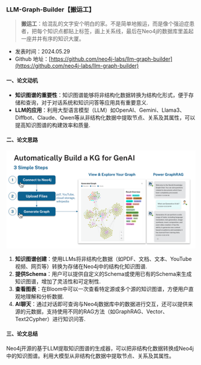 ### LLM-Graph-Builder【搬运工】
> **搬运工**：给混乱的文字安个明白的家。不是简单地搬运，而是像个强迫症患者，把每个知识点都贴上标签，画上关系线，最后在Neo4j的数据库里盖起一座井井有序的知识大厦。
>

* 发表时间：2024.05.29
* Github 地址：[https://github.com/neo4j-labs/llm-graph-builder](https://github.com/neo4j-labs/llm-graph-builder)

#### 一、论文动机

- **知识图谱的重要性**：知识图谱能够将非结构化数据转换为结构化形式，便于存储和查询，对于对话系统和知识问答等应用具有重要意义.
- **LLM的应用**：利用大型语言模型（LLM）如OpenAI、Gemini、Llama3、Diffbot、Claude、Qwen等从非结构化数据中提取节点、关系及其属性，可以提高知识图谱的构建效率和质量.

#### 二、论文思路

![](20240529_LLM-Graph-Builder/img/v2-54d69fa0a7ee6a17298db213b91bbd8f_1440w.png)

1. **知识图谱创建**：使用LLMs将非结构化数据（如PDF、文档、文本、YouTube视频、网页等）转换为存储在Neo4j中的结构化知识图谱.
2. **提供Schema**：用户可以提供自定义的Schema或使用已有的Schema来生成知识图谱，增加了灵活性和可定制性.
3. **查看图表**：在Bloom中可以一次查看特定源或多个源的知识图谱，方便用户直观地理解和分析数据.
4. **AI聊天**：通过对话即可查询与Neo4j数据库中的数据进行交互，还可以提供来源的元数据，支持使用不同的RAG方法（如GraphRAG、Vector、Text2Cypher）进行知识问答.

#### 三、论文总结

Neo4j开源的基于LLM提取知识图谱的生成器，可以把非结构化数据转换成Neo4j中的知识图谱。利用大模型从非结构化数据中提取节点、关系及其属性。
